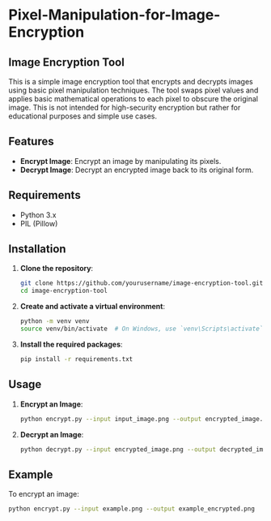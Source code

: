 # Pixel-Manipulation-for-Image-Encryption

## Image Encryption Tool

This is a simple image encryption tool that encrypts and decrypts images using basic pixel manipulation techniques. The tool swaps pixel values and applies basic mathematical operations to each pixel to obscure the original image. This is not intended for high-security encryption but rather for educational purposes and simple use cases.

## Features

- **Encrypt Image**: Encrypt an image by manipulating its pixels.
- **Decrypt Image**: Decrypt an encrypted image back to its original form.

## Requirements

- Python 3.x
- PIL (Pillow)

## Installation

1. **Clone the repository**:
    ```bash
    git clone https://github.com/yourusername/image-encryption-tool.git
    cd image-encryption-tool
    ```

2. **Create and activate a virtual environment**:
    ```bash
    python -m venv venv
    source venv/bin/activate  # On Windows, use `venv\Scripts\activate`
    ```

3. **Install the required packages**:
    ```bash
    pip install -r requirements.txt
    ```

## Usage

1. **Encrypt an Image**:
    ```bash
    python encrypt.py --input input_image.png --output encrypted_image.png
    ```

2. **Decrypt an Image**:
    ```bash
    python decrypt.py --input encrypted_image.png --output decrypted_image.png
    ```

## Example

To encrypt an image:

```bash
python encrypt.py --input example.png --output example_encrypted.png
